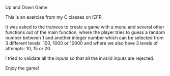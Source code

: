 Up and Down Game

This is an exercise from my C classes on IEFP.

It was asked to the trainees to create a game with a menu and several other functions out of the main function, where the player tries to guess a random number between 1 and another integer number which can be selected from 3 different levels: 100, 1000 or 10000 and where we also have 3 levels of attempts: 10, 15 or 20.

I tried to validate all the inputs so that all the invalid inputs are rejected.

Enjoy the game!